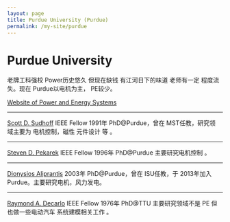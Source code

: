 ```yaml
---
layout: page
title: Purdue University (Purdue)
permalink: /my-site/purdue
---
```

# Purdue University

老牌工科强校
Power历史悠久 但现在缺钱 有江河日下的味道 老师有一定
程度流失。现在 Purdue以电机为主， PE较少。

[Website of Power and Energy Systems](https://engineering.purdue.edu/ECE/Research/Areas/PES)

---
[Scott D. Sudhoff](https://engineering.purdue.edu/ECE/People/ptProfile?resource_id=3265) IEEE Fellow 1991年 PhD@Purdue，曾在 MST任教，研究领
域主要为 电机控制，磁性 元件设计 等 。

---
[Steven D. Pekarek](https://engineering.purdue.edu/ECE/People/ptProfile?resource_id=3276) IEEE Fellow 1996年 PhD@Purdue 主要研究电机控制 。

---
[Dionysios Aliprantis](https://engineering.purdue.edu/ECE/People/ptProfile?resource_id=92117) 2003年 PhD@Purdue，曾在 ISU任教，于 2013年加入
Purdue。主要研究电机，风力发电。

---
[Raymond A. Decarlo](https://engineering.purdue.edu/ECE/People/ptProfile?resource_id=3219) IEEE Fellow 1976年 PhD@TTU 主要研究领域不是 PE
但也做一些电动汽车 系统建模相关工作 。
